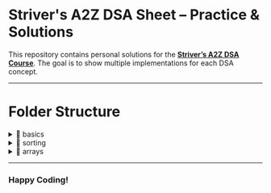 # Striver's A2Z DSA Sheet – Practice & Solutions

This repository contains personal solutions for the **[Striver’s A2Z DSA Course](https://takeuforward.org/strivers-a2z-dsa-course/strivers-a2z-dsa-course-sheet-2/)**. The goal is to show multiple implementations for each DSA concept.

---

# Folder Structure

<details>
<summary>📂 basics</summary>

  
<details>
<summary>fundamentals</summary>
  
- [InputOutput.java](src/basics/fundamentals/InputOutput.java)  
- [IfElse.java](src/basics/fundamentals/IfElse.java)  
- [SwitchCase.java](src/basics/fundamentals/SwitchCase.java)  
</details>


<details>
<summary>maths</summary>
  
- [CountDigits.java](src/basics/maths/CountDigits.java)  
- [ReverseNum.java](src/basics/maths/ReverseNum.java)  
- [PalindromeNum.java](src/basics/maths/PalindromeNum.java)  
- [GCD.java](src/basics/maths/GCD.java)  
- [Armstrong.java](src/basics/maths/Armstrong.java)  
- [DivisorsOfANumber.java](src/basics/maths/DivisorsOfANumber.java)  
- [CheckPrime.java](src/basics/maths/CheckPrime.java)  
</details>


<details>
<summary>recursion</summary>
  
- [PrintNameNTimes.java](src/basics/recursion/PrintNameNTimes.java)  
- [PrintNumsOneToN.java](src/basics/recursion/PrintNumsOneToN.java)  
- [PrintNumsNToOne.java](src/basics/recursion/PrintNumsNToOne.java)  
- [SumOfFirstNaturalNums.java](src/basics/recursion/SumOfFirstNaturalNums.java)  
- [Factorial.java](src/basics/recursion/Factorial.java)  
- [ReverseArray.java](src/basics/recursion/ReverseArray.java)  
- [StringPalindrome.java](src/basics/recursion/StringPalindrome.java)  
- [Fibonacci.java](src/basics/recursion/Fibonacci.java)  
</details>


<details>
<summary>hashing</summary>
  
- [CountingFreqOfArrayElems.java](src/basics/hashing/CountingFreqOfArrayElems.java)  
- [HighestFreqElemInArray.java](src/basics/hashing/HighestFreqElemInArray.java)  
</details>

</details>



<details>
<summary>📂 sorting</summary>


<details>
<summary>basic</summary>
  
- [SelectionSort.java](src/sorting/basic/SelectionSort.java)  
- [BubbleSort.java](src/sorting/basic/BubbleSort.java)  
- [InsertionSort.java](src/sorting/basic/InsertionSort.java)  
</details>


<details>
<summary>advanced</summary>
  
- [MergeSort.java](src/sorting/advanced/MergeSort.java)  
- [RecursiveBubbleSort.java](src/sorting/advanced/RecursiveBubbleSort.java)  
- [RecursiveInsertionSort.java](src/sorting/advanced/RecursiveInsertionSort.java)  
- [QuickSort.java](src/sorting/advanced/QuickSort.java)  
</details>


</details>



<details>
<summary>📂 arrays</summary>


<details>
<summary>easy</summary>
  
- [LargestElem.java](src/arrays/easy/LargestElem.java)  
- [SecondLargestElem.java](src/arrays/easy/SecondLargestElem.java)  
- [IsSortedChecker.java](src/arrays/easy/IsSortedChecker.java)  
- [DuplicateRemoverSorted.java](src/arrays/easy/DuplicateRemoverSorted.java)  
- [LeftRotateByOne.java](src/arrays/easy/LeftRotateByOne.java)  
- [LeftRotateByDPlaces.java](src/arrays/easy/LeftRotateByDPlaces.java)  
- [MoveZerosToEnd.java](src/arrays/easy/MoveZerosToEnd.java)  
- [LinearSearch.java](src/arrays/easy/LinearSearch.java)  
- [ArrayUnion.java](src/arrays/easy/ArrayUnion.java)  
- [MissingNum.java](src/arrays/easy/MissingNum.java)  
- [MaxConsecutiveOnes.java](src/arrays/easy/MaxConsecutiveOnes.java)  
- [SingleNum.java](src/arrays/easy/SingleNum.java)  
- [LongestSubarraySumKp.java](src/arrays/easy/LongestSubarraySumKp.java)  
- [LongestSubarraySumKpNn.java](src/arrays/easy/LongestSubarraySumKpNn.java)  
</details>


<details>
<summary>medium</summary>
  
- [TwoSum.java](src/arrays/medium/TwoSum.java)  
</details>

</details>


---

### Happy Coding!
